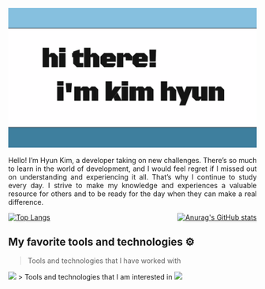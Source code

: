 ![hi](https://github.com/forhn37/forhn37/blob/main/images/hithere.gif)

<p align="justify">
Hello! I’m Hyun Kim, a developer taking on new challenges. There’s so much to learn in the world of development, and I would feel regret if I missed out on understanding and experiencing it all. That’s why I continue to study every day. I strive to make my knowledge and experiences a valuable resource for others and to be ready for the day when they can make a real difference.
</p>

<div align="center" style="display: flex; justify-content: space-between; width: 100%; margin: auto;">
  <a href="#">
    <img src="https://github-readme-stats.vercel.app/api/top-langs/?username=forhn37&layout=donut" alt="Top Langs" style="height: 200px;" />
  </a>
  <a href="#">
    <img src="https://github-readme-stats.vercel.app/api?username=forhn37&show_icons=true&theme=radical" alt="Anurag's GitHub stats" style="height: 200px;" />
  </a>
</div>

## My favorite tools and technologies ⚙️

> Tools and technologies that I have worked with
<img src="https://skillicons.dev/icons?i=js,nodejs,ts,supabase,html,css,figma,git,github,mysql,nextjs,notion,tailwind,vercel,vscode">
> Tools and technologies that I am interested in
<img src="https://skillicons.dev/icons?i=py,react,cpp,styledcomponents,java,kubernetes,docker,django,fastapi,mongodb,nestjs,linux,ubuntu">

